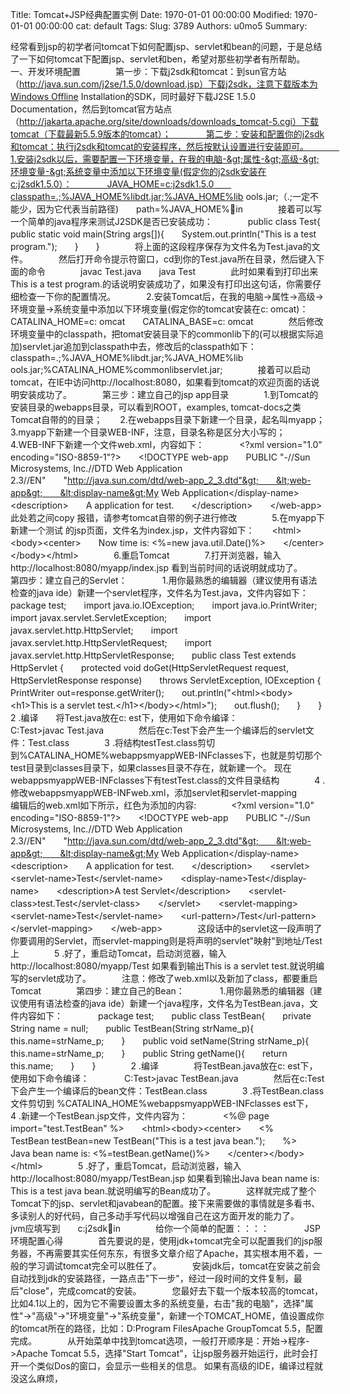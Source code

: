 Title: Tomcat+JSP经典配置实例
Date: 1970-01-01 00:00:00
Modified: 1970-01-01 00:00:00
cat: default
Tags: 
Slug: 3789
Authors: u0mo5 
Summary: 

经常看到jsp的初学者问tomcat下如何配置jsp、servlet和bean的问题，于是总结了一下如何tomcat下配置jsp、servlet和ben，希望对那些初学者有所帮助。　　　　一、开发环境配置　　　　第一步：下载j2sdk和tomcat：到sun官方站（http://java.sun.com/j2se/1.5.0/download.jsp）下载j2sdk，注意下载版本为Windows Offline Installation的SDK，同时最好下载J2SE 1.5.0 Documentation，然后到tomcat官方站点（http://jakarta.apache.org/site/downloads/downloads_tomcat-5.cgi）下载tomcat（下载最新5.5.9版本的tomcat）；　　　　第二步：安装和配置你的j2sdk和tomcat：执行j2sdk和tomcat的安装程序，然后按默认设置进行安装即可。　　　　1.安装j2sdk以后，需要配置一下环境变量，在我的电脑-&gt;属性-&gt;高级-&gt;环境变量-&gt;系统变量中添加以下环境变量(假定你的j2sdk安装在c:j2sdk1.5.0）：　　　　JAVA_HOME=c:j2sdk1.5.0　　classpath=.;%JAVA_HOME%libdt.jar;%JAVA_HOME%lib	ools.jar;（.;一定不能少，因为它代表当前路径)　　path=%JAVA_HOME%in　　　　接着可以写一个简单的java程序来测试J2SDK是否已安装成功：　　　　public class Test{　　public static void main(String args[]){　　System.out.println("This is a test program.");　　}　　}　　　　将上面的这段程序保存为文件名为Test.java的文件。　　　　然后打开命令提示符窗口，cd到你的Test.java所在目录，然后键入下面的命令　　　　javac Test.java　　java Test　　　　此时如果看到打印出来This is a test program.的话说明安装成功了，如果没有打印出这句话，你需要仔细检查一下你的配置情况。　　　　2.安装Tomcat后，在我的电脑-&gt;属性-&gt;高级-&gt;环境变量-&gt;系统变量中添加以下环境变量(假定你的tomcat安装在c:	omcat)：　　　　CATALINA_HOME=c:	omcat　　CATALINA_BASE=c:	omcat　　　　然后修改环境变量中的classpath，把tomat安装目录下的commonlib下的(可以根据实际追加)servlet.jar追加到classpath中去，修改后的classpath如下：　　　　classpath=.;%JAVA_HOME%libdt.jar;%JAVA_HOME%lib	ools.jar;%CATALINA_HOME%commonlibservlet.jar;　　　　接着可以启动tomcat，在IE中访问http://localhost:8080，如果看到tomcat的欢迎页面的话说明安装成功了。　　　　第三步：建立自己的jsp app目录　　　　1.到Tomcat的安装目录的webapps目录，可以看到ROOT，examples, tomcat-docs之类Tomcat自带的的目录；　　2.在webapps目录下新建一个目录，起名叫myapp；　　3.myapp下新建一个目录WEB-INF，注意，目录名称是区分大小写的；　　4.WEB-INF下新建一个文件web.xml，内容如下：　　　　&lt;?xml version="1.0" encoding="ISO-8859-1"?&gt;　　&lt;!DOCTYPE web-app　　PUBLIC "-//Sun Microsystems, Inc.//DTD Web Application 2.3//EN"　　"http://java.sun.com/dtd/web-app_2_3.dtd"&gt;　　&lt;web-app&gt;　　&lt;display-name&gt;My Web Application&lt;/display-name&gt;　　&lt;description&gt;　　A application for test.　　&lt;/description&gt;　　&lt;/web-app&gt;
此处若之间copy 报错，请参考tomcat自带的例子进行修改　　　　5.在myapp下新建一个测试 的jsp页面，文件名为index.jsp，文件内容如下：　　&lt;html&gt;&lt;body&gt;&lt;center&gt;　　Now time is: &lt;%=new java.util.Date()%&gt;　　&lt;/center&gt;&lt;/body&gt;&lt;/html&gt;　　　　6.重启Tomcat　　　　7.打开浏览器，输入http://localhost:8080/myapp/index.jsp 看到当前时间的话说明就成功了。　　　　第四步：建立自己的Servlet：　　　　1.用你最熟悉的编辑器（建议使用有语法检查的java ide）新建一个servlet程序，文件名为Test.java，文件内容如下：　　　　package test;　　import java.io.IOException;　　import java.io.PrintWriter;　　import javax.servlet.ServletException;　　import javax.servlet.http.HttpServlet;　　import javax.servlet.http.HttpServletRequest;　　import javax.servlet.http.HttpServletResponse;　　public class Test extends HttpServlet {　　protected void doGet(HttpServletRequest request, HttpServletResponse response)　　throws ServletException, IOException {　　PrintWriter out=response.getWriter();　　out.println("&lt;html&gt;&lt;body&gt;&lt;h1&gt;This is a servlet test.&lt;/h1&gt;&lt;/body&gt;&lt;/html&gt;");　　out.flush();　　}　　}　　　　2 .编译　　将Test.java放在c:	est下，使用如下命令编译：　　　　C:Test&gt;javac Test.java　　　　然后在c:Test下会产生一个编译后的servlet文件：Test.class　　　　3 .将结构testTest.class剪切到%CATALINA_HOME%webappsmyappWEB-INFclasses下，也就是剪切那个test目录到classes目录下，如果classes目录不存在，就新建一个。 现在webappsmyappWEB-INFclasses下有testTest.class的文件目录结构　　　　4 .修改webappsmyappWEB-INFweb.xml，添加servlet和servlet-mapping　　　　编辑后的web.xml如下所示，红色为添加的内容:　　　　&lt;?xml version="1.0" encoding="ISO-8859-1"?&gt;　　&lt;!DOCTYPE web-app　　PUBLIC "-//Sun Microsystems, Inc.//DTD Web Application 2.3//EN"　　"http://java.sun.com/dtd/web-app_2_3.dtd"&gt;　　&lt;web-app&gt;　　&lt;display-name&gt;My Web Application&lt;/display-name&gt;　　&lt;description&gt;　　A application for test.　　&lt;/description&gt;　　&lt;servlet&gt;　　&lt;servlet-name&gt;Test&lt;/servlet-name&gt;　　&lt;display-name&gt;Test&lt;/display-name&gt;　　&lt;description&gt;A test Servlet&lt;/description&gt;　　&lt;servlet-class&gt;test.Test&lt;/servlet-class&gt;　　&lt;/servlet&gt;　　&lt;servlet-mapping&gt;　　&lt;servlet-name&gt;Test&lt;/servlet-name&gt;　　&lt;url-pattern&gt;/Test&lt;/url-pattern&gt;　　&lt;/servlet-mapping&gt;　　&lt;/web-app&gt;　　　　这段话中的servlet这一段声明了你要调用的Servlet，而servlet-mapping则是将声明的servlet"映射"到地址/Test上　　　　5 .好了，重启动Tomcat，启动浏览器，输入http://localhost:8080/myapp/Test 如果看到输出This is a servlet test.就说明编写的servlet成功了。　　　　注意：修改了web.xml以及新加了class，都要重启Tomcat　　　　第四步：建立自己的Bean：　　　　1.用你最熟悉的编辑器（建议使用有语法检查的java ide）新建一个java程序，文件名为TestBean.java，文件内容如下：　　　　package test;　　public class TestBean{　　private String name = null;　　public TestBean(String strName_p){　　this.name=strName_p;　　}　　public void setName(String strName_p){　　this.name=strName_p;　　}　　public String getName(){　　return this.name;　　}　　}　　　　2 .编译　　　　将TestBean.java放在c:	est下，使用如下命令编译：　　　　C:Test&gt;javac TestBean.java　　　　然后在c:Test下会产生一个编译后的bean文件：TestBean.class　　　　3 .将TestBean.class文件剪切到 %CATALINA_HOME%webappsmyappWEB-INFclasses	est下，　　　　4 .新建一个TestBean.jsp文件，文件内容为：　　　　&lt;%@ page import="test.TestBean" %&gt;　　&lt;html&gt;&lt;body&gt;&lt;center&gt;　　&lt;%　　TestBean testBean=new TestBean("This is a test java bean.");　　%&gt;　　Java bean name is: &lt;%=testBean.getName()%&gt;　　&lt;/center&gt;&lt;/body&gt;&lt;/html&gt;　　　　5 .好了，重启Tomcat，启动浏览器，输入http://localhost:8080/myapp/TestBean.jsp 如果看到输出Java bean name is: This is a test java bean.就说明编写的Bean成功了。　　　　这样就完成了整个Tomcat下的jsp、servlet和javabean的配置。接下来需要做的事情就是多看书、多读别人的好代码，自己多动手写代码以增强自己在这方面开发的能力了。　　　　jvm应填写到　　c:j2sdkin　　　　给你一个简单的配置：：：：　　　　JSP环境配置心得　　　　首先要说的是，使用jdk+tomcat完全可以配置我们的jsp服务器，不再需要其实任何东东，有很多文章介绍了Apache，其实根本用不着，一般的学习调试tomcat完全可以胜任了。　　　　安装jdk后，tomcat在安装之前会自动找到jdk的安装路径，一路点击"下一步"，经过一段时间的文件复制，最后"close"，完成comcat的安装。　　　　您最好去下载一个版本较高的tomcat，比如4.1以上的，因为它不需要设置太多的系统变量，右击"我的电脑"，选择"属性"-&gt;"高级"-&gt;"环境变量"-&gt;"系统变量"，新建一个TOMCAT_HOME，值设置成你的tomcat所在的路径，比如：D:Program FilesApache GroupTomcat 5.5，配置完成。　　　　从开始菜单中找到tomcat选项，一般打开顺序是：开始-&gt;程序-&gt;Apache Tomcat 5.5，选择"Start Tomcat"，让jsp服务器开始运行，此时会打开一个类似Dos的窗口，会显示一些相关的信息。
如果有高级的IDE，编译过程就没这么麻烦，

